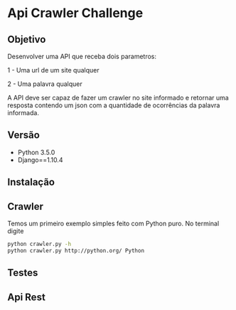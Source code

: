# Api Crawler Challenge

## Objetivo

Desenvolver uma API que receba dois parametros:

1 - Uma url de um site qualquer

2 - Uma palavra qualquer

A API deve ser capaz de fazer um crawler no site informado e retornar uma resposta contendo um json com a quantidade de ocorrências da palavra informada.

## Versão

* Python 3.5.0
* Django==1.10.4

## Instalação

## Crawler

Temos um primeiro exemplo simples feito com Python puro. No terminal digite

```bash
python crawler.py -h
python crawler.py http://python.org/ Python
```

## Testes

## Api Rest


